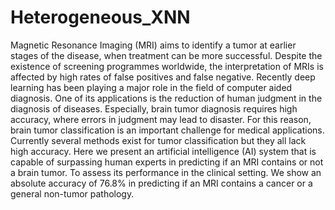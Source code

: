 # Heterogeneous_XNN
Magnetic Resonance Imaging (MRI) aims to identify a tumor at earlier stages of the disease, when treatment can be more successful. Despite the existence of screening programmes worldwide, the interpretation of MRIs is affected by high rates of false positives and false negative. Recently deep learning has been playing a major role in the field of computer aided diagnosis. One of its applications is the reduction of human judgment in the diagnosis of diseases. Especially, brain tumor diagnosis requires high accuracy, where errors in judgment may lead to disaster. For this reason, brain tumor classification is an important challenge for medical applications. Currently several methods exist for tumor classification but they all lack high accuracy. Here we present an artificial intelligence (AI) system that is capable of surpassing human experts in predicting if an MRI contains or not a brain tumor. To assess its performance in the clinical setting. We show an absolute accuracy of 76.8% in predicting if an MRI contains a cancer or a general non-tumor pathology.
